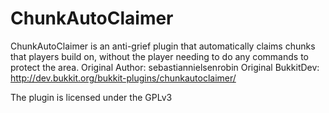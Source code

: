 ChunkAutoClaimer
================
ChunkAutoClaimer is an anti-grief plugin that automatically claims chunks that players build on, without the player needing to do any commands to protect the area.
Original Author: sebastiannielsenrobin
Original BukkitDev: http://dev.bukkit.org/bukkit-plugins/chunkautoclaimer/

The plugin is licensed under the GPLv3
